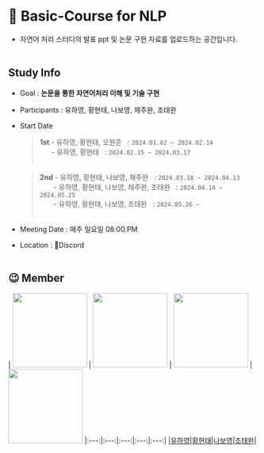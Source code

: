 # 📰 Basic-Course for NLP
- 자연어 처리 스터디의 발표 ppt 및 논문 구현 자료를 업로드하는 공간입니다.
</br></br>

## Study Info
* Goal : **논문을 통한 자연어처리 이해 및 기술 구현**
* Participants : 유하영, 황현태, 나보영, 채주완, 조태완
* Start Date
  > **1st** - 유하영, 황현태, 오원준  &nbsp; : `2024.01.02 ~ 2024.02.14`<br>
  > &nbsp;&nbsp;&nbsp;&nbsp;&nbsp; - 유하영, 황현태  &nbsp; :  `2024.02.15 ~ 2024.03.17`<br><br>
    
  > **2nd** - 유하영, 황현태, 나보영, 채주완 &nbsp; : `2024.03.18 ~ 2024.04.13`<br>
  > &nbsp;&nbsp;&nbsp;&nbsp;&nbsp;&nbsp; - 유하영, 황현태, 나보영, 채주완, 조태완 &nbsp; : `2024.04.14 ~ 2024.05.25`<br>
  > &nbsp;&nbsp;&nbsp;&nbsp;&nbsp;&nbsp; - 유하영, 황현태, 나보영, 조태완 &nbsp; : `2024.05.26 ~ `<br><br>

  
* Meeting Date : 매주 일요일 08:00.PM
* Location : 👾Discord
</br></br>


## 😉 Member
| <img src="https://github.com/NLP-Study-JAPPU/.github/assets/90309728/2e337040-c033-4ec1-a9aa-122f15cc0f0a" width="150px" height="150px"> | <img src="https://github.com/NLP-Study-JAPPU/.github/assets/47472389/4f48112b-30b4-4f51-9feb-2f1b4075c945" width="150px" height="150px"> | <img src="https://github.com/NLP-Study-JAPPU/.github/assets/70682434/b1c90820-a349-4cff-910e-0a679938a468" width="150px" height="150px">  | <img src="https://avatars.githubusercontent.com/u/89565530?s=400&u=14518ebd9ee0a6e524891e987e8d3cd0521a2196&v=4" width="150px" height="150px">
|:---:|:---:|:---:|:---:|:---:|
|[유하영](https://github.com/Hayeonggg)|[황현태](https://github.com/Oneul-hyeon)|[나보영](https://github.com/naboyeong)|[조태완](https://github.com/taewan2002)|


